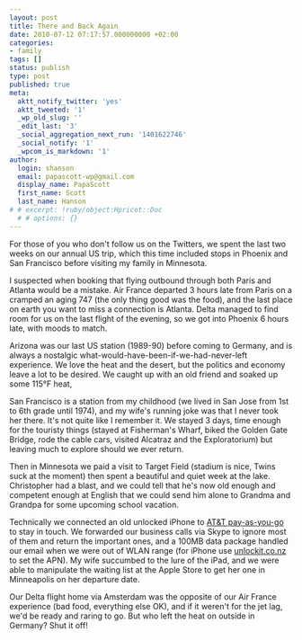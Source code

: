 ```yaml
---
layout: post
title: There and Back Again
date: 2010-07-12 07:17:57.000000000 +02:00
categories:
- family
tags: []
status: publish
type: post
published: true
meta:
  aktt_notify_twitter: 'yes'
  aktt_tweeted: '1'
  _wp_old_slug: ''
  _edit_last: '3'
  _social_aggregation_next_run: '1401622746'
  _social_notify: '1'
  _wpcom_is_markdown: '1'
author:
  login: shanson
  email: papascott-wp@gmail.com
  display_name: PapaScott
  first_name: Scott
  last_name: Hanson
# # excerpt: !ruby/object:Hpricot::Doc
  # # options: {}
---
```

<p>For those of you who don't follow us on the Twitters, we spent the last two weeks on our annual US trip, which this time included stops in Phoenix and San Francisco before visiting my family in Minnesota.</p>
<p>I suspected when booking that flying outbound through both Paris and Atlanta would be a mistake. Air France departed 3 hours late from Paris on a cramped an aging 747 (the only thing good was the food), and the last place on earth you want to miss a connection is Atlanta. Delta managed to find room for us on the last flight of the evening, so we got into Phoenix 6 hours late, with moods to match.</p>
<p>Arizona was our last US station (1989-90) before coming to Germany, and is always a nostalgic what-would-have-been-if-we-had-never-left experience. We love the heat and the desert, but the politics and economy leave a lot to be desired. We caught up with an old friend and soaked up some 115°F heat,</p>
<p>San Francisco is a station from my childhood (we lived in San Jose from 1st to 6th grade until 1974), and my wife's running joke was that I never took her there. It's not quite like I remember it. We stayed 3 days, time enough for the touristy things (stayed at Fisherman's Wharf, biked the Golden Gate Bridge, rode the cable cars, visited Alcatraz and the Exploratorium) but leaving much to explore should we ever return.</p>
<p>Then in Minnesota we paid a visit to Target Field (stadium is nice, Twins suck at the moment) then spent a beautiful and quiet week at the lake. Christopher had a blast, and we could tell that he's now old enough and competent enough at English that we could send him alone to Grandma and Grandpa for some upcoming school vacation.</p>
<p>Technically we connected an old unlocked iPhone to <a href="http://www.wireless.att.com/cell-phone-service/go-phones/index.jsp">AT&amp;T pay-as-you-go</a> to stay in touch. We forwarded our business calls via Skype to ignore most of them and return the important ones, and a 100MB data package handled our email when we were out of WLAN range (for iPhone use <a href="http://www.unlockit.co.nz/">unlockit.co.nz</a> to set the APN). My wife succumbed to the lure of the iPad, and we were able to manipulate the waiting list at the Apple Store to get her one in Minneapolis on her departure date.</p>
<p>Our Delta flight home via Amsterdam was the opposite of our Air France experience (bad food, everything else OK), and if it weren't for the jet lag, we'd be ready and raring to go. But who left the heat on outside in Germany? Shut it off!</p>
